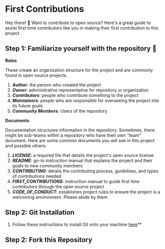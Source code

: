 # First Contributions

Hey there! 👋 Want to contribute to open source? Here's a great guide to assist first time contributors like you in making their first contribution to this project. 

## Step 1: Familiarize yourself with the repository 🧐
**Roles** 

These create an organization structure for the project and are commonly found in open source projects.
1. ***Author***: the person who created the project
2. ***Owner***: administrative representative for repository or organization
3. ***Contributors***: people who contribute something to the project
4. ***Maintainers***: people who are responsible for overseeing the project into its future goals
5. ***Community Members***: Users of the repository

**Documents**

Documentation structures information in the repository. Sometimes, there might be sub-teams within a repository who have their own "team" document. Here are some common documents you will see in this project and possible others:
1. ***LICENSE***: a required file that details the project's open source license
2. ***README***: go-to instruction manual that explains the project and their goals to new community members
3. ***CONTRIBUTING***: details the contributing process, guidelines, and types of contributions needed
4. ***FIRST_CONTRIBUTIONS***: instruction manual to guide first time contributors through the open source project
5. ***CODE_OF_CONDUCT***: establishes project rules to ensure the project is a welcoming environment. Please abide by them.

## Step 2: Git Installation
1. Follow these instructions to install Git onto your machine [here](https://help.github.com/articles/set-up-git/)**

## Step 2: Fork this Repository

